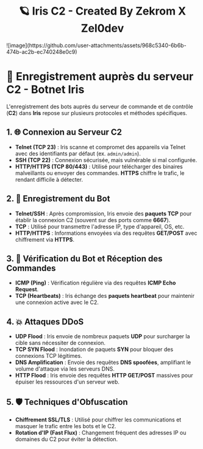 <h1 align="center">🪐 Iris C2 - Created By Zekrom X Zel0dev</h1>
![image](https://github.com/user-attachments/assets/968c5340-6b6b-474b-ac2b-ec740248e0c9)

# 🔐 Enregistrement auprès du serveur C2 - Botnet Iris

L'enregistrement des bots auprès du serveur de commande et de contrôle (**C2**) dans **Iris** repose sur plusieurs protocoles et méthodes spécifiques.

## 1. 🌐 Connexion au Serveur C2

- **Telnet (TCP 23)** : Iris scanne et compromet des appareils via Telnet avec des identifiants par défaut (ex. `admin/admin`).
- **SSH (TCP 22)** : Connexion sécurisée, mais vulnérable si mal configurée.
- **HTTP/HTTPS (TCP 80/443)** : Utilisé pour télécharger des binaires malveillants ou envoyer des commandes. **HTTPS** chiffre le trafic, le rendant difficile à détecter.

## 2. 📡 Enregistrement du Bot

- **Telnet/SSH** : Après compromission, Iris envoie des **paquets TCP** pour établir la connexion C2 (souvent sur des ports comme **6667**).
- **TCP** : Utilisé pour transmettre l'adresse IP, type d'appareil, OS, etc.
- **HTTP/HTTPS** : Informations envoyées via des requêtes **GET/POST** avec chiffrement via **HTTPS**.

## 3. 🔄 Vérification du Bot et Réception des Commandes

- **ICMP (Ping)** : Vérification régulière via des requêtes **ICMP Echo Request**.
- **TCP (Heartbeats)** : Iris échange des **paquets heartbeat** pour maintenir une connexion active avec le C2.

## 4. 💥 Attaques DDoS

- **UDP Flood** : Iris envoie de nombreux paquets **UDP** pour surcharger la cible sans nécessiter de connexion.
- **TCP SYN Flood** : Inondation de paquets **SYN** pour bloquer des connexions TCP légitimes.
- **DNS Amplification** : Envoie des requêtes **DNS spoofées**, amplifiant le volume d'attaque via les serveurs DNS.
- **HTTP Flood** : Iris envoie des requêtes **HTTP GET/POST** massives pour épuiser les ressources d'un serveur web.

## 5. 🛡️ Techniques d'Obfuscation

- **Chiffrement SSL/TLS** : Utilisé pour chiffrer les communications et masquer le trafic entre les bots et le C2.
- **Rotation d'IP (Fast Flux)** : Changement fréquent des adresses IP ou domaines du C2 pour éviter la détection.

